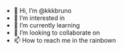 - 👋 Hi, I’m @kkkbruno
- 👀 I’m interested in
- 🌱 I’m currently learning 
- 💞️ I’m looking to collaborate on
- 📫 How to reach me in the rainbown

<!---
kkkbruno/kkkbruno is a ✨ special ✨ repository because its `README.md` (this file) appears on your GitHub profile.
You can click the Preview link to take a look at your changes.
--->
